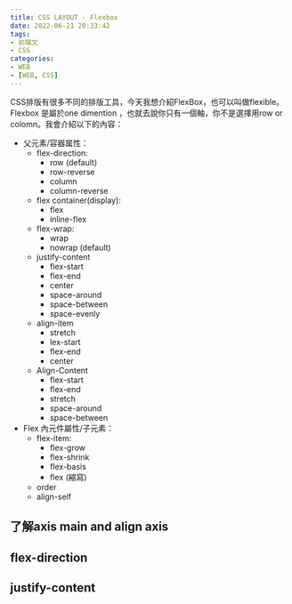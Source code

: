 ```yaml
---
title: CSS LAYOUT - Flexbox
date: 2022-06-21 20:33:42
tags:
- 前端文
- CSS
categories:
- WEB
- [WEB, CSS]
---
```


CSS排版有很多不同的排版工具，今天我想介紹FlexBox，也可以叫做flexible。Flexbox 是屬於one dimention ，也就去說你只有一個軸，你不是選擇用row or colomn。我會介紹以下的內容：
- 父元素/容器属性：
    - flex-direction: 
        - row (default)
        - row-reverse 
        - column
        - column-reverse
    - flex container(display): 
        - flex 
        - inline-flex
    - flex-wrap: 
        - wrap
        - nowrap (default)
    - justify-content
        - flex-start
        - flex-end
        - center
        - space-around
        - space-between
        - space-evenly
    - align-item
        - stretch
        - lex-start
        - flex-end
        - center
    - Align-Content
        - flex-start
        - flex-end
        - stretch
        - space-around
        - space-between
- Flex 內元件屬性/子元素：
    - flex-item:
        - flex-grow
        - flex-shrink
        - flex-basis
        - flex (縮寫)
    - order
    - align-self

## 了解axis main and align axis
## flex-direction
## justify-content
